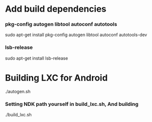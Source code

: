 # Add build dependencies
### pkg-config autogen libtool autoconf autotools
sudo apt-get install pkg-config autogen libtool autoconf autotools-dev

### lsb-release
sudo apt-get install lsb-release

# Building LXC for Android
./autogen.sh

### Setting NDK path yourself in build_lxc.sh, And building
./build_lxc.sh
